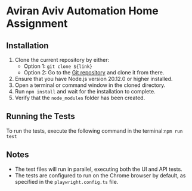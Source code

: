 # Aviran Aviv Automation Home Assignment

## Installation

1. Clone the current repository by either:
    - Option 1: `git clone ${link}`
    - Option 2: Go to the [Git repository](https://github.com/aviranaviv/${repo-name}) and clone it from there.
2. Ensure that you have Node.js version 20.12.0 or higher installed.
3. Open a terminal or command window in the cloned directory.
4. Run `npm install` and wait for the installation to complete.
5. Verify that the `node_modules` folder has been created.

## Running the Tests

To run the tests, execute the following command in the terminal:`npm run test`

## Notes

- The test files will run in parallel, executing both the UI and API tests.
- The tests are configured to run on the Chrome browser by default, as specified in the `playwright.config.ts` file.

